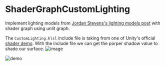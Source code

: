 # ShaderGraphCustomLighting
Implement lighting models from [Jordan Stevens's lighting models post] with shader graph using unlit graph.

The `CustomLighting.hlsl` include file is taking from one of Unity's official [shader demo]. 
With the include file we can get the porper shadow value to shade our surface.
![image](https://user-images.githubusercontent.com/13420668/101153512-82d93c80-365f-11eb-985e-03d2cea862f6.png)

![demo](https://user-images.githubusercontent.com/13420668/101153855-e95e5a80-365f-11eb-82fd-efc135c7c885.gif)


[Jordan Stevens's lighting models post]: https://www.jordanstevenstechart.com/lighting-models
[shader demo]: https://github.com/ciro-unity/BotW-ToonShader/tree/master/Assets
